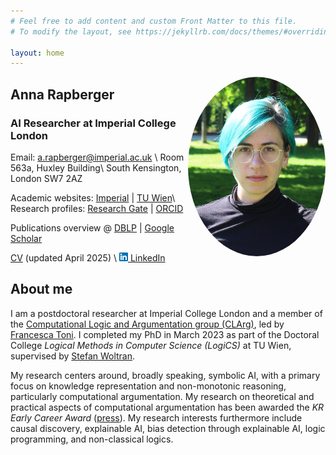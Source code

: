 ```yaml
---
# Feel free to add content and custom Front Matter to this file.
# To modify the layout, see https://jekyllrb.com/docs/themes/#overriding-theme-defaults

layout: home
---
```


<img src="/img/AR.JPG" alt="Anna Rapberger" style="float: right; width:220px; border-radius:50%;">


## Anna Rapberger

### AI Researcher at Imperial College London

Email: [a.rapberger@imperial.ac.uk](mailto:a.rapberger@imperial.ac.uk) \\
Room 563a, Huxley Building\\
South Kensington, London SW7 2AZ

Academic websites: [Imperial](https://profiles.imperial.ac.uk/a.rapberger) \|
[TU Wien](https://www.dbai.tuwien.ac.at/staff/arapberg/)\\
Research profiles:  [Research Gate](https://www.researchgate.net/profile/Anna-Rapberger)  \| [ORCID](https://orcid.org/0000-0003-0355-3535)

Publications overview @ 
[DBLP](https://dblp.org/pid/248/6704.html) \|
[Google Scholar](https://scholar.google.com/citations?user=NyH8p2IAAAAJ&hl=de)

[CV](img/CV.pdf) (updated April 2025) \\
[![Linkedin](img/linkedin.png) LinkedIn](https://uk.linkedin.com/in/anna-rapberger-1284002b6)



## About me


I am a postdoctoral researcher at Imperial College London and a member of the [Computational Logic and Argumentation group (CLArg)](https://clarg.doc.ic.ac.uk/), led by [Francesca Toni](https://www.doc.ic.ac.uk/~ft). 
I completed my PhD in March 2023 as part of the Doctoral College *Logical Methods in Computer Science (LogiCS)* at TU Wien, supervised by [Stefan Woltran](https://www.dbai.tuwien.ac.at/staff/woltran/). 

My research centers around, broadly speaking, symbolic AI, with a primary focus on knowledge representation and non-monotonic reasoning, particularly computational argumentation.
My research on theoretical and practical aspects of computational argumentation has been awarded the *KR Early Career Award* ([press](https://informatics.tuwien.ac.at/news/2786)).
My research interests furthermore include causal discovery, explainable AI, bias detection through explainable AI, logic programming, and non-classical logics.